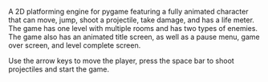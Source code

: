 A 2D platforming engine for pygame featuring a fully animated character that can move, jump, shoot a projectile, take damage, and has a life meter. The game has one level with multiple rooms and has two types of enemies. The game also has an animated title screen, as well as a pause menu, game over screen, and level complete screen.

Use the arrow keys to move the player, press the space bar to shoot projectiles and start the game.
